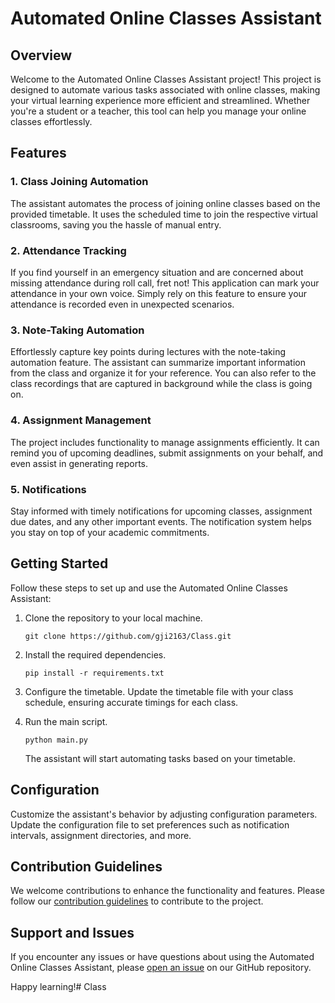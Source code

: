 # Automated Online Classes Assistant

## Overview

Welcome to the Automated Online Classes Assistant project! This project is designed to automate various tasks associated with online classes, making your virtual learning experience more efficient and streamlined. Whether you're a student or a teacher, this tool can help you manage your online classes effortlessly.

## Features

### 1. Class Joining Automation

The assistant automates the process of joining online classes based on the provided timetable. It uses the scheduled time to join the respective virtual classrooms, saving you the hassle of manual entry.

### 2. Attendance Tracking

If you find yourself in an emergency situation and are concerned about missing attendance during roll call, fret not! This application can mark your attendance in your own voice. Simply rely on this feature to ensure your attendance is recorded even in unexpected scenarios.

### 3. Note-Taking Automation

Effortlessly capture key points during lectures with the note-taking automation feature.  The assistant can summarize important information from the class and organize it for your reference. You can also refer to the class recordings that are captured in background while the class is going on.

### 4. Assignment Management

The project includes functionality to manage assignments efficiently. It can remind you of upcoming deadlines, submit assignments on your behalf, and even assist in generating reports.

### 5. Notifications

Stay informed with timely notifications for upcoming classes, assignment due dates, and any other important events. The notification system helps you stay on top of your academic commitments.

## Getting Started

Follow these steps to set up and use the Automated Online Classes Assistant:

1. Clone the repository to your local machine.
   ```
   git clone https://github.com/gji2163/Class.git
   ```

2. Install the required dependencies.
   ```
   pip install -r requirements.txt
   ```

3. Configure the timetable.
   Update the timetable file with your class schedule, ensuring accurate timings for each class.

4. Run the main script.
   ```
   python main.py
   ```
   The assistant will start automating tasks based on your timetable.

## Configuration

Customize the assistant's behavior by adjusting configuration parameters. Update the configuration file to set preferences such as notification intervals, assignment directories, and more.

## Contribution Guidelines

We welcome contributions to enhance the functionality and features. Please follow our [contribution guidelines](CONTRIBUTING.md) to contribute to the project.

## Support and Issues

If you encounter any issues or have questions about using the Automated Online Classes Assistant, please [open an issue](https://github.com/gji2163/Class/issues) on our GitHub repository.


Happy learning!# Class
